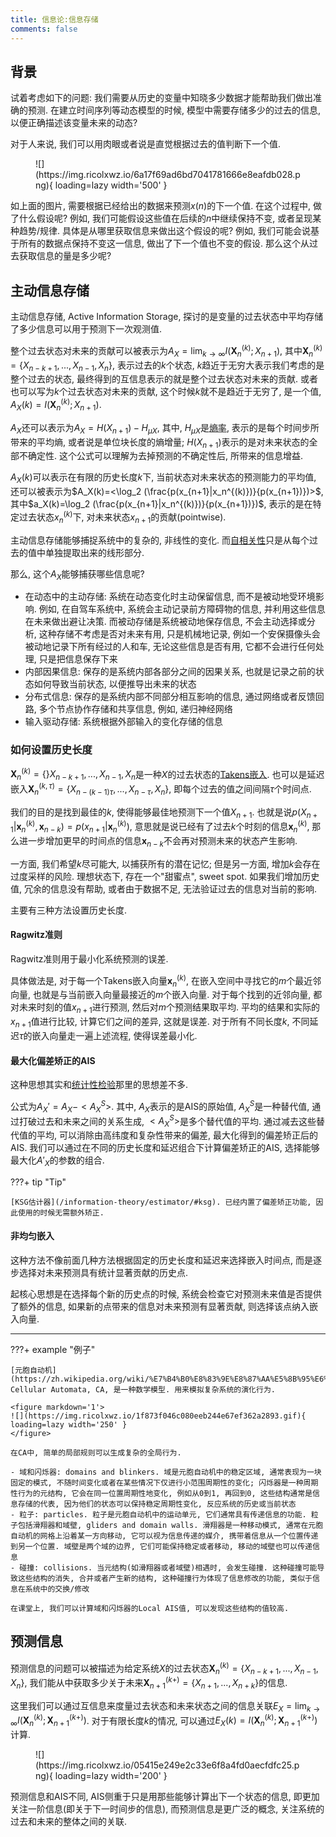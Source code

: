 ```yaml
---
title: 信息论:信息存储
comments: false
---
```


## 背景 

试着考虑如下的问题: 我们需要从历史的变量中知晓多少数据才能帮助我们做出准确的预测. 在建立时间序列等动态模型的时候, 模型中需要存储多少的过去的信息, 以便正确描述该变量未来的动态?

对于人来说, 我们可以用肉眼或者说是直觉根据过去的值判断下一个值.

<figure markdown='1'>
![](https://img.ricolxwz.io/6a17f69ad6bd7041781666e8eafdb028.png){ loading=lazy width='500' }
</figure>

如上面的图片, 需要根据已经给出的数据来预测$x(n)$的下一个值. 在这个过程中, 做了什么假设呢? 例如, 我们可能假设这些值在后续的$n$中继续保持不变, 或者呈现某种趋势/规律. 具体是从哪里获取信息来做出这个假设的呢? 例如, 我们可能会说基于所有的数据点保持不变这一信息, 做出了下一个值也不变的假设. 那么这个从过去获取信息的量是多少呢? 

## 主动信息存储

主动信息存储, Active Information Storage, 探讨的是变量的过去状态中平均存储了多少信息可以用于预测下一次观测值.

整个过去状态对未来的贡献可以被表示为$A_X = \lim_{k\rightarrow \infty}I(\bm{X}_n^{(k)};X_{n+1})$, 其中$\bm{X}_n^{(k)}=\{X_{n-k+1}, ..., X_{n-1}, X_n\}$, 表示过去的$k$个状态, $k$趋近于无穷大表示我们考虑的是整个过去的状态, 最终得到的互信息表示的就是整个过去状态对未来的贡献. 或者也可以写为$k$个过去状态对未来的贡献, 这个时候$k$就不是趋近于无穷了, 是一个值, $A_X(k)=I(\bm{X}_n^{(k)};X_{n+1})$. 

$A_X$还可以表示为$A_X=H(X_{n+1})-H_{\mu X}$, 其中, $H_{\mu X}$是[熵率](/information-theory/information-processing/#entropy-rate), 表示的是每个时间步所带来的平均熵, 或者说是单位块长度的熵增量; $H(X_{n+1})$表示的是对未来状态的全部不确定性. 这个公式可以理解为去掉预测的不确定性后, 所带来的信息增益.

$A_X(k)$可以表示在有限的历史长度$k$下, 当前状态对未来状态的预测能力的平均值, 还可以被表示为$A_X(k)=<\log_2 (\frac{p(x_{n+1}|x_n^{(k)})}{p(x_{n+1})})>$, 其中$a_X(k)=\log_2 (\frac{p(x_{n+1}|x_n^{(k)})}{p(x_{n+1})})$, 表示的是在特定过去状态$x_n^{(k)}$下, 对未来状态$x_{n+1}$的贡献(pointwise).

主动信息存储能够捕捉系统中的复杂的, 非线性的变化. 而[自相关性](https://zh.wikipedia.org/wiki/%E8%87%AA%E7%9B%B8%E5%85%B3%E5%87%BD%E6%95%B0)只是从每个过去的值中单独提取出来的线形部分.

那么, 这个$A_X$能够捕获哪些信息呢?

- 在动态中的主动存储: 系统在动态变化时主动保留信息, 而不是被动地受环境影响. 例如, 在自驾车系统中, 系统会主动记录前方障碍物的信息, 并利用这些信息在未来做出避让决策. 而被动存储是系统被动地保存信息, 不会主动选择或分析, 这种存储不考虑是否对未来有用, 只是机械地记录, 例如一个安保摄像头会被动地记录下所有经过的人和车, 无论这些信息是否有用, 它都不会进行任何处理, 只是把信息保存下来
- 内部因果信息: 保存的是系统内部各部分之间的因果关系, 也就是记录之前的状态如何导致当前状态, 以便推导出未来的状态
- 分布式信息: 保存的是系统内部不同部分相互影响的信息, 通过网络或者反馈回路, 多个节点协作存储和共享信息, 例如, 递归神经网络
- 输入驱动存储: 系统根据外部输入的变化存储的信息

### 如何设置历史长度

$\bm{X}_n^{(k)}=\{\}X_{n-k+1}, ..., X_{n-1}, X_n$是一种$X$的过去状态的[Takens嵌入](https://blog.csdn.net/u012267725/article/details/77828974). 也可以是延迟嵌入$\bm{X}_n^{(k, \tau)}=\{X_{n-(k-1)\tau}, ..., X_{n-\tau}, X_n\}$, 即每个过去的值之间间隔$\tau$个时间点.

我们的目的是找到最佳的$k$, 使得能够最佳地预测下一个值$X_{n+1}$. 也就是说$p(X_{n+1}|\bm{x}_n^{(k)}, \bm{x}_{n-k})=p(x_{n+1}|\bm{x}_n^{(k)})$, 意思就是说已经有了过去$k$个时刻的信息$\bm{x}_n^{(k)}$, 那么进一步增加更早的时间点的信息$\bm{x}_{n-k}$不会再对预测未来的状态产生影响.

一方面, 我们希望$k$尽可能大, 以捕获所有的潜在记忆; 但是另一方面, 增加$k$会存在过度采样的风险. 理想状态下, 存在一个"甜蜜点", sweet spot. 如果我们增加历史值, 冗余的信息没有帮助, 或者由于数据不足, 无法验证过去的信息对当前的影响.

主要有三种方法设置历史长度.

#### Ragwitz准则

Ragwitz准则用于最小化系统预测的误差.

具体做法是, 对于每一个Takens嵌入向量$\bm{x}_n^{(k)}$, 在嵌入空间中寻找它的$m$个最近邻向量, 也就是与当前嵌入向量最接近的$m$个嵌入向量. 对于每个找到的近邻向量, 都对未来时刻的值$x_{n+1}$进行预测, 然后对$m$个预测结果取平均. 平均的结果和实际的$x_{n+1}$值进行比较, 计算它们之间的差异, 这就是误差. 对于所有不同长度$k$, 不同延迟$\tau$的嵌入向量走一遍上述流程, 使得误差最小化.

#### 最大化偏差矫正的AIS

这种思想其实和[统计性检验](/information-theory/statistical-significance/#significance-test)那里的思想差不多. 

公式为$A_X' =A_X-<A_X^S>$. 其中, $A_X$表示的是AIS的原始值, $A_X^S$是一种替代值, 通过打破过去和未来之间的关系生成, $<A_X^S>$是多个替代值的平均. 通过减去这些替代值的平均, 可以消除由高纬度和复杂性带来的偏差, 最大化得到的偏差矫正后的AIS. 我们可以通过在不同的历史长度和延迟组合下计算偏差矫正的AIS, 选择能够最大化$A'_X$的参数的组合.

???+ tip "Tip"

    [KSG估计器](/information-theory/estimator/#ksg). 已经内置了偏差矫正功能, 因此使用的时候无需额外矫正. 

#### 非均匀嵌入

这种方法不像前面几种方法根据固定的历史长度和延迟来选择嵌入时间点, 而是逐步选择对未来预测具有统计显著贡献的历史点.

起核心思想是在选择每个新的历史点的时候, 系统会检查它对预测未来值是否提供了额外的信息, 如果新的点带来的信息对未来预测有显著贡献, 则选择该点纳入嵌入向量. 

---

???+ example "例子"

    [元胞自动机](https://zh.wikipedia.org/wiki/%E7%B4%B0%E8%83%9E%E8%87%AA%E5%8B%95%E6%A9%9F), Cellular Automata, CA, 是一种数学模型. 用来模拟复杂系统的演化行为. 

    <figure markdown='1'>
    ![](https://img.ricolxwz.io/1f873f046c080eeb244e67ef362a2893.gif){ loading=lazy width='250' }
    </figure>

    在CA中, 简单的局部规则可以生成复杂的全局行为. 

    - 域和闪烁器: domains and blinkers. 域是元胞自动机中的稳定区域, 通常表现为一块固定的模式, 不随时间变化或者在某些情况下仅进行小范围周期性的变化; 闪烁器是一种周期性行为的元结构, 它会在同一位置周期性地变化, 例如从0到1, 再回到0, 这些结构通常是信息存储的代表, 因为他们的状态可以保持稳定周期性变化, 反应系统的历史或当前状态
    - 粒子: particles. 粒子是元胞自动机中的运动单元, 它们通常具有传递信息的功能. 粒子包括滑翔器和域壁, gliders and domain walls. 滑翔器是一种移动模式, 通常在元胞自动机的网格上沿着某一方向移动, 它可以视为信息传递的媒介, 携带着信息从一个位置传递到另一个位置. 域壁是两个域的边界, 它们可能保持稳定或者移动, 移动的域壁也可以传递信息
    - 碰撞: collisions. 当元结构(如滑翔器或者域壁)相遇时, 会发生碰撞. 这种碰撞可能导致这些结构的消失, 合并或者产生新的结构, 这种碰撞行为体现了信息修改的功能, 类似于信息在系统中的交换/修改

    在课堂上, 我们可以计算域和闪烁器的Local AIS值, 可以发现这些结构的值较高.

## 预测信息

预测信息的问题可以被描述为给定系统$X$的过去状态$\bm{X}_n^{(k)}=\{X_{n-k+1}, ..., X_{n-1}, X_n\}$, 我们能从中获取多少关于未来$\bm{X}_{n+1}^{(k+)}=\{X_{n+1}, ..., X_{n+k}\}$的信息. 

这里我们可以通过互信息来度量过去状态和未来状态之间的信息关联$E_X=\lim_{k\rightarrow \infty}I(\bm{X}_n^{(k)};\bm{X}_{n+1}^{(k+)})$. 对于有限长度$k$的情况, 可以通过$E_X(k)=I(\bm{X}_n^{(k)};\bm{X}_{n+1}^{(k+)})$计算.

<figure markdown='1'>
![](https://img.ricolxwz.io/05415e249e2c33e6f8a4fd0aecfdfc25.png){ loading=lazy width='200' }
</figure>

预测信息和AIS不同, AIS侧重于只是用那些能够计算出下一个状态的信息, 即更加关注一阶信息(即关于下一时间步的信息), 而预测信息是更广泛的概念, 关注系统的过去和未来的整体之间的关联.